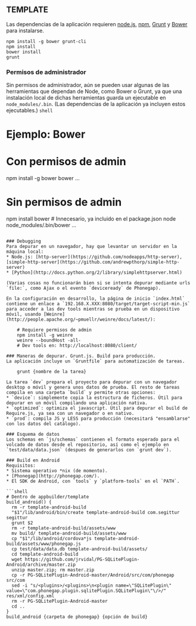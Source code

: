 TEMPLATE
--------
Las dependencias de la aplicación requieren [node.js](http://nodejs.org),  [npm](http://npmjs.org), [Grunt](http://gruntjs.com/) y [Bower](http://bower.io) para instalarse.

```shell    
npm install -g bower grunt-cli
npm install
bower install
grunt
```
### Permisos de administrador
Sin permisos de administrador, aún se pueden usar algunas de las herramientas que dependan de Node, como Bower o Grunt, ya que una instalación local de dichas herramientas guarda un ejecutable en `node_modules/.bin`. (Las dependencias de la aplicación ya incluyen estos ejecutables.)
```shell```
# Ejemplo: Bower
# Con permisos de admin
npm install -g bower
bower ...
# Sin permisos de admin
npm install bower # Innecesario, ya incluido en el package.json
node node_modules/.bin/bower ...
```

### Debugging
Para depurar en un navegador, hay que levantar un servidor en la máquina local:
* Node.js: [http-server](https://github.com/nodeapps/http-server), [simple-http-server](https://github.com/andrewpthorp/simple-http-server)
* [Python](http://docs.python.org/2/library/simplehttpserver.html)

(Varias cosas no funcionarán bien si se intenta depurar mediante urls `file:`, como Ajax o el evento `deviceready` de Phonegap).

En la configuración en desarrollo, la página de inicio `index.html` contiene un enlace a `192.168.X.XXX:8080/target/target-script-min.js` para acceder a las dev tools mientras se prueba en un dispositivo móvil, usando [Weinre](http://people.apache.org/~pmuellr/weinre/docs/latest/):
    
    # Requiere permisos de admin
    npm install -g weinre
    weinre --boundHost -all-
    # Dev tools en: http://localhost:8080/client/

### Maneras de depurar. Grunt.js. Build para producción.
La aplicación incluye un `Gruntfile` para automatización de tareas.

    grunt {nombre de la tarea}

La tarea `dev` prepara el proyecto para depurar con un navegador desktop o móvil y genera unos datos de prueba. El resto de tareas compila en una carpeta `build` y permite otras opciones:
* `device`: simplemente copia la estructura de ficheros. Útil para depurar en un móvil compilando una aplicación nativa.
* `optimized`: optimiza el javascript. Útil para depurar el build de Require.js, ya sea con un navegador o en nativo. 
* `prod`: compila JS y LESS para producción (necesitará "ensamblarse" con los datos del catálogo).

### Esquema de datos
Los schemas en `js/schemas` contienen el formato esperado para el volcado de datos desde el repositorio, así como el ejemplo en `test/data/data.json` (despues de generarlos con `grunt dev`).

### Build en Android
Requisitos:
* Sistema operativo *nix (de momento).
* [Phonegap](http://phonegap.com/).
* El SDK de Android, con `tools` y `platform-tools` en el `PATH`.

```shell
# Dentro de appbuilder/template
build_android() {
  rm -r template-android-build
  "$1"/lib/android/bin/create template-android-build com.segittur segittur
  grunt $2
  rm -r template-android-build/assets/www
  mv build/ template-android-build/assets/www
  cp "$1"/lib/android/cordova*js template-android-build/assets/www/phonegap.js
  cp test/data/data.db template-android-build/assets/
  cd template-android-build
  wget https://github.com/jrvidal/PG-SQLitePlugin-Android/archive/master.zip
  unzip master.zip; rm master.zip
  cp -r PG-SQLitePlugin-Android-master/Android/src/com/phonegap src/com
  sed -i "s/<plugins>/<plugins>\n<plugin name=\"SQLitePlugin\" value=\"com.phonegap.plugin.sqlitePlugin.SQLitePlugin\"\/>/" res/xml/config.xml
  rm -r PG-SQLitePlugin-Android-master
  cd ..
}
build_android {carpeta de phonegap} {opción de build}
```